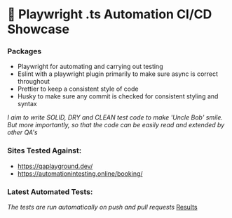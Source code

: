 # 🚀 Playwright .ts Automation CI/CD Showcase
**[]()**
### Packages 
- Playwright for automating and carrying out testing
- Eslint with a playwright plugin primarily to make sure async is correct throughout
- Prettier to keep a consistent style of code
- Husky to make sure any commit is checked for consistent styling and syntax <br>

*I aim to write SOLID, DRY and CLEAN test code to make 'Uncle Bob' smile. 
But more importantly, so that the code can be easily read and extended by other QA's*<br>


### Sites Tested Against:
- https://qaplayground.dev/
- https://automationintesting.online/booking/<br>

### Latest Automated Tests:
*The tests are run automatically on push and pull requests*
[Results](https://pittsgithub.github.io/Playwright-Automation-Showcase/)

